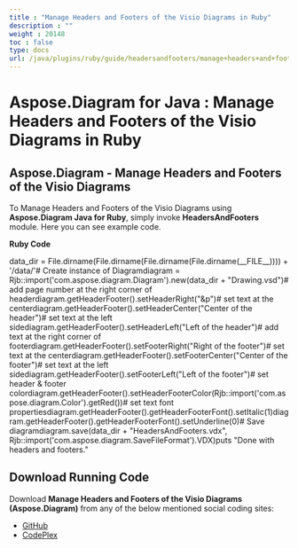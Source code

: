 ```yaml
---
title : "Manage Headers and Footers of the Visio Diagrams in Ruby" 
description : "" 
weight : 20148 
toc : false
type: docs
url: /java/plugins/ruby/guide/headersandfooters/manage+headers+and+footers+of+the+visio+diagrams+in+ruby/
---
```


# Aspose.Diagram for Java : Manage Headers and Footers of the Visio Diagrams in Ruby


## Aspose.Diagram - Manage Headers and Footers of the Visio Diagrams

To Manage Headers and Footers of the Visio Diagrams using **Aspose.Diagram Java for Ruby**, simply invoke **HeadersAndFooters** module. Here you can see example code.

**Ruby Code**

data\_dir = File.dirname(File.dirname(File.dirname(File.dirname(\_\_FILE\_\_)))) + '/data/'# Create instance of Diagramdiagram = Rjb::import('com.aspose.diagram.Diagram').new(data\_dir + "Drawing.vsd")# add page number at the right corner of headerdiagram.getHeaderFooter().setHeaderRight("&p")# set text at the centerdiagram.getHeaderFooter().setHeaderCenter("Center of the header")# set text at the left sidediagram.getHeaderFooter().setHeaderLeft("Left of the header")# add text at the right corner of footerdiagram.getHeaderFooter().setFooterRight("Right of the footer")# set text at the centerdiagram.getHeaderFooter().setFooterCenter("Center of the footer")# set text at the left sidediagram.getHeaderFooter().setFooterLeft("Left of the footer")# set header & footer colordiagram.getHeaderFooter().setHeaderFooterColor(Rjb::import('com.aspose.diagram.Color').getRed())# set text font propertiesdiagram.getHeaderFooter().getHeaderFooterFont().setItalic(1)diagram.getHeaderFooter().getHeaderFooterFont().setUnderline(0)# Save diagramdiagram.save(data\_dir + "HeadersAndFooters.vdx", Rjb::import('com.aspose.diagram.SaveFileFormat').VDX)puts "Done with headers and footers."

## Download Running Code

Download **Manage Headers and Footers of the Visio Diagrams (Aspose.Diagram)** from any of the below mentioned social coding sites:

*   [GitHub](https://github.com/asposediagram/Aspose.Diagram-for-Java/blob/master/Plugins/Aspose_Diagram_Java_for_Ruby/lib/asposediagramjava/HeadersAndFooters/headersandfooters.rb)
*   [CodePlex](https://asposediagramjavaruby.codeplex.com/SourceControl/latest#lib/asposediagramjava/HeadersAndFooters/headersandfooters.rb)

